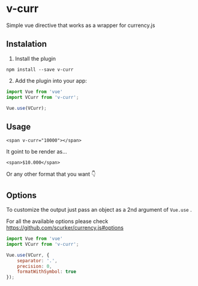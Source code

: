 # v-curr
Simple vue directive that works as a wrapper for currency.js

## Instalation

1. Install the plugin

`npm install --save v-curr`

2. Add the plugin into your app:

```javascript
import Vue from 'vue'
import VCurr from 'v-curr';

Vue.use(VCurr);
```

## Usage

`<span v-curr="10000"></span>`

It goint to be render as...

`<span>$10.000</span>`

Or any other format that you want 👇

## Options

To customize the output just pass an object as a 2nd argument of `Vue.use` .

For all the available options please check https://github.com/scurker/currency.js#options

```javascript
import Vue from 'vue'
import VCurr from 'v-curr';

Vue.use(VCurr, {
    separator: '.',
    precision: 0,
    formatWithSymbol: true
});
```
